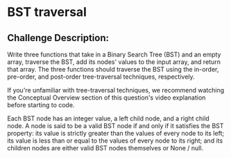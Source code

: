 # BST traversal


## Challenge Description:

Write three functions that take in a Binary Search Tree (BST) and an empty array, traverse the BST, add its nodes' values to the input array, and return that array. The three functions should traverse the BST using the in-order, pre-order, and post-order tree-traversal techniques, respectively.

If you're unfamiliar with tree-traversal techniques, we recommend watching the Conceptual Overview section of this question's video explanation before starting to code.

Each BST node has an integer value, a left child node, and a right child node. A node is said to be a valid BST node if and only if it satisfies the BST property: its value is strictly greater than the values of every node to its left; its value is less than or equal to the values of every node to its right; and its children nodes are either valid BST nodes themselves or None / null.
